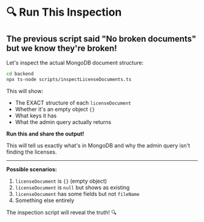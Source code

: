 # 🔍 Run This Inspection

## The previous script said "No broken documents" but we know they're broken!

Let's inspect the actual MongoDB document structure:

```bash
cd backend
npx ts-node scripts/inspectLicenseDocuments.ts
```

This will show:
- The EXACT structure of each `licenseDocument`
- Whether it's an empty object `{}`
- What keys it has
- What the admin query actually returns

**Run this and share the output!**

This will tell us exactly what's in MongoDB and why the admin query isn't finding the licenses.

---

**Possible scenarios:**
1. `licenseDocument` is `{}` (empty object)
2. `licenseDocument` is `null` but shows as existing
3. `licenseDocument` has some fields but not `fileName`
4. Something else entirely

The inspection script will reveal the truth! 🔍
